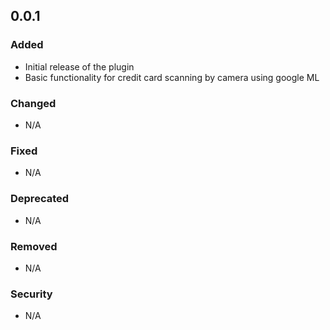 ## 0.0.1

### Added
- Initial release of the plugin
- Basic functionality for credit card scanning by camera using google ML

### Changed
- N/A

### Fixed
- N/A

### Deprecated
- N/A

### Removed
- N/A

### Security
- N/A

